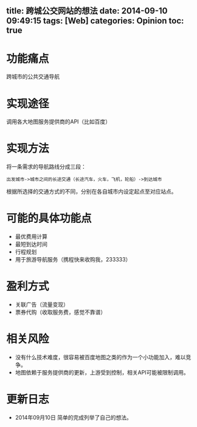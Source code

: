 title: 跨城公交网站的想法
date: 2014-09-10 09:49:15
tags: [Web]
categories: Opinion
toc: true
---
# 功能痛点
跨城市的公共交通导航

# 实现途径
调用各大地图服务提供商的API（比如百度）

# 实现方法
将一条需求的导航路线分成三段：

```
出发城市->城市之间的长途交通（长途汽车，火车，飞机，轮船）->到达城市

```
根据所选择的交通方式的不同，分别在各自城市内设定起点至对应站点。

# 可能的具体功能点
- 最优费用计算
- 最短到达时间
- 行程规划
- 用于旅游导航服务（携程快来收购我，233333）

# 盈利方式
- 关联广告（流量变现）
- 票券代购（收取服务费，感觉不靠谱）

# 相关风险
- 没有什么技术难度，很容易被百度地图之类的作为一个小功能加入，难以竞争。
- 地图依赖于服务提供商的更新，上游受到控制，相关API可能被限制调用。

# 更新日志
- 2014年09月10日 简单的完成列举了自己的想法。
